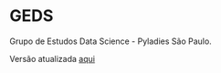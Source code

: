 # GEDS
Grupo de Estudos Data Science - Pyladies São Paulo.

Versão atualizada [aqui](https://github.com/PyLadiesSP/data-science/tree/master/workshops/workshop_introdu%C3%A7%C3%A3o_estatistica_pandas)
